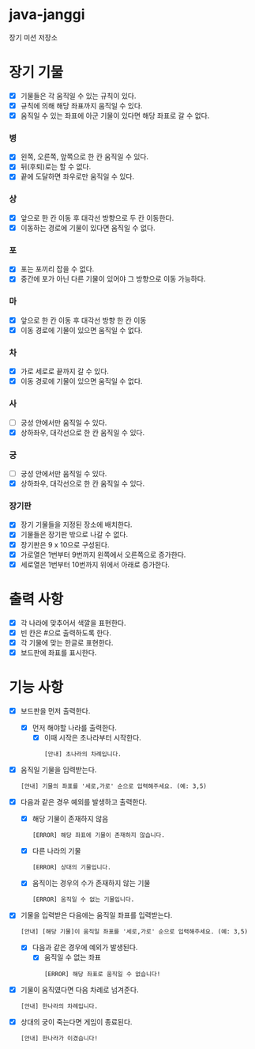 # java-janggi

장기 미션 저장소

# 장기 기물
- [x] 기물들은 각 움직일 수 있는 규칙이 있다.
- [x] 규칙에 의해 해당 좌표까지 움직일 수 있다.
- [x] 움직일 수 있는 좌표에 아군 기물이 있다면 해당 좌표로 갈 수 없다.

### 병
- [x] 왼쪽, 오른쪽, 앞쪽으로 한 칸 움직일 수 있다.
- [x] 뒤(후퇴)로는 할 수 없다.
- [x] 끝에 도달하면 좌우로만 움직일 수 있다.

### 상
- [x] 앞으로 한 칸 이동 후 대각선 방향으로 두 칸 이동한다.
- [x] 이동하는 경로에 기물이 있다면 움직일 수 없다.

### 포
- [x] 포는 포끼리 잡을 수 없다.
- [x] 중간에 포가 아닌 다른 기물이 있어야 그 방향으로 이동 가능하다.

### 마
- [x] 앞으로 한 칸 이동 후 대각선 방향 한 칸 이동
- [x] 이동 경로에 기물이 있으면 움직일 수 없다.

### 차
- [x] 가로 세로로 끝까지 갈 수 있다.
- [x] 이동 경로에 기물이 있으면 움직일 수 없다.

### 사
- [ ] 궁성 안에서만 움직일 수 있다.
- [x] 상하좌우, 대각선으로 한 칸 움직일 수 있다.

### 궁
- [ ] 궁성 안에서만 움직일 수 있다.
- [x] 상하좌우, 대각선으로 한 칸 움직일 수 있다.

### 장기판
- [x] 장기 기물들을 지정된 장소에 배치한다.
- [x] 기물들은 장기판 밖으로 나갈 수 없다.
- [x] 장기판은 9 x 10으로 구성된다.
- [x] 가로열은 1번부터 9번까지 왼쪽에서 오른쪽으로 증가한다.
- [x] 세로열은 1번부터 10번까지 위에서 아래로 증가한다.

# 출력 사항
- [x] 각 나라에 맞추어서 색깔을 표현한다.
- [x] 빈 칸은 #으로 출력하도록 한다.
- [x] 각 기물에 맞는 한글로 표현한다.
- [x] 보드판에 좌표를 표시한다.

# 기능 사항

- [x] 보드판을 먼저 출력한다.
  - [x] 먼저 해야할 나라를 출력한다.
    - [x] 이때 시작은 초나라부터 시작한다.
      ```
      [안내] 초나라의 차례입니다.
      ```

- [x] 움직일 기물을 입력받는다.

    ```
    [안내] 기물의 좌표를 '세로,가로' 순으로 입력해주세요. (예: 3,5)
    ```

- [x] 다음과 같은 경우 예외를 발생하고 출력한다.
    - [x] 해당 기물이 존재하지 않음
      ```
      [ERROR] 해당 좌표에 기물이 존재하지 않습니다.
      ```
  
    - [x] 다른 나라의 기물
      ```
      [ERROR] 상대의 기물입니다.
      ```
    - [x] 움직이는 경우의 수가 존재하지 않는 기물
      ```
      [ERROR] 움직일 수 없는 기물입니다.
      ```

- [x] 기물을 입력받은 다음에는 움직일 좌표를 입력받는다.

    ```
    [안내] [해당 기물]이 움직일 좌표를 '세로,가로' 순으로 입력해주세요. (예: 3,5)
    ```

  - [x] 다음과 같은 경우에 예외가 발생된다.
      - [x] 움직일 수 없는 좌표
          ```
          [ERROR] 해당 좌표로 움직일 수 없습니다!
          ```

- [x] 기물이 움직였다면 다음 차례로 넘겨준다.
    ```
    [안내] 한나라의 차례입니다.
    ```
- [x] 상대의 궁이 죽는다면 게임이 종료된다.

    ```
    [안내] 한나라가 이겼습니다!
    ```
